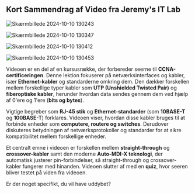 ## Kort Sammendrag af Video fra Jeremy's IT Lab

![Skærmbillede 2024-10-10 130243](https://github.com/user-attachments/assets/fa057f6f-33a9-46ae-91a1-997f34f28a2a)

![Skærmbillede 2024-10-10 130347](https://github.com/user-attachments/assets/23176d22-0fc9-4678-97fb-14bffb066b28)

![Skærmbillede 2024-10-10 130412](https://github.com/user-attachments/assets/c1a59135-7da6-47d2-a2ec-8eb233665ea7)

![Skærmbillede 2024-10-10 130453](https://github.com/user-attachments/assets/11070232-1902-4e09-8129-ba208f9d69cf)

Videoen er en del af en kursusrække, der forbereder seerne til **CCNA-certificeringen**. Denne lektion fokuserer på netværksinterfaces og kabler, især **Ethernet-kabler** og standarderne omkring dem. Den dækker forskellen mellem forskellige typer kabler som **UTP (Unshielded Twisted Pair)** og **fiberoptiske kabler**, herunder hvordan data sendes gennem dem ved hjælp af 0'ere og 1'ere (**bits og bytes**).

Vigtige begreber som **RJ-45 stik** og **Ethernet-standarder** (som **10BASE-T** og **100BASE-T**) forklares. Videoen viser, hvordan disse kabler bruges til at forbinde enheder som **computere, routere og switches**. Derudover diskuteres betydningen af netværksprotokoller og standarder for at sikre kompatibilitet mellem forskellige enheder.

Et centralt emne i videoen er forskellen mellem **straight-through** og **crossover-kabler** samt den moderne **Auto-MDI-X teknologi**, der automatisk justerer pin-forbindelser, så straight-through og crossover-kabler fungerer med hinanden. Videoen slutter af med en **quiz**, hvor seeren bliver testet på viden fra videoen.

Er der noget specifikt, du vil have uddybet?

